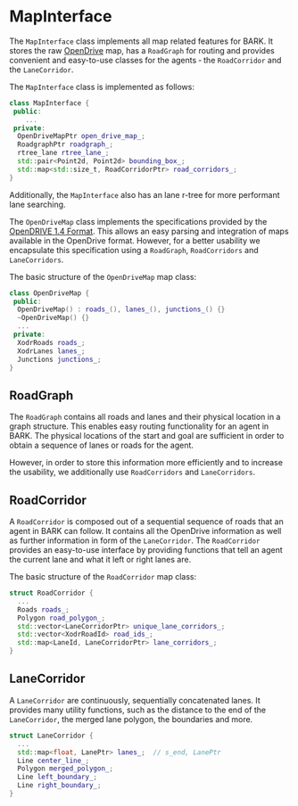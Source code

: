 MapInterface
================================

The `MapInterface` class implements all map related features for BARK.
It stores the raw [OpenDrive](http://www.opendrive.org/download.html) map, has a `RoadGraph` for routing and provides convenient and easy-to-use classes for the agents &dash; the `RoadCorridor` and the `LaneCorridor`.

The `MapInterface` class is implemented as follows:

```cpp
class MapInterface {
 public:
    ...
 private:
  OpenDriveMapPtr open_drive_map_;
  RoadgraphPtr roadgraph_;
  rtree_lane rtree_lane_;
  std::pair<Point2d, Point2d> bounding_box_;
  std::map<std::size_t, RoadCorridorPtr> road_corridors_;
}
```

Additionally, the `MapInterface` also has an lane r-tree for more performant lane searching.



The `OpenDriveMap` class implements the specifications provided by the [OpenDRIVE 1.4 Format](http://www.opendrive.org/download.html).
This allows an easy parsing and integration of maps available in the OpenDrive format.
However, for a better usability we encapsulate this specification using a `RoadGraph`, `RoadCorridors` and `LaneCorridors`.

The basic structure of the `OpenDriveMap` map class:

```cpp
class OpenDriveMap {
 public:
  OpenDriveMap() : roads_(), lanes_(), junctions_() {}
  ~OpenDriveMap() {}
  ...
 private:
  XodrRoads roads_;
  XodrLanes lanes_;
  Junctions junctions_;
}
```

## RoadGraph

The `RoadGraph` contains all roads and lanes and their physical location in a graph structure.
This enables easy routing functionality for an agent in BARK.
The physical locations of the start and goal are sufficient in order to obtain a sequence of lanes or roads for the agent.

However, in order to store this information more efficiently and to increase the usability, we additionally use `RoadCorridors` and `LaneCorridors`.


## RoadCorridor

A `RoadCorridor` is composed out of a sequential sequence of roads that an agent in BARK can follow.
It contains all the OpenDrive information as well as further information in form of the `LaneCorridor`.
The `RoadCorridor` provides an easy-to-use interface by providing functions that tell an agent the current lane and what it left or right lanes are.

The basic structure of the `RoadCorridor` map class:

```cpp
struct RoadCorridor {
  ...
  Roads roads_;
  Polygon road_polygon_;
  std::vector<LaneCorridorPtr> unique_lane_corridors_;
  std::vector<XodrRoadId> road_ids_;
  std::map<LaneId, LaneCorridorPtr> lane_corridors_;
}
```

## LaneCorridor

A `LaneCorridor` are continuously, sequentially concatenated lanes.
It provides many utility functions, such as the distance to the end of the `LaneCorridor`, the merged lane polygon, the boundaries and more.

```cpp
struct LaneCorridor {
  ...
  std::map<float, LanePtr> lanes_;  // s_end, LanePtr
  Line center_line_;
  Polygon merged_polygon_;
  Line left_boundary_;
  Line right_boundary_;
}
```
